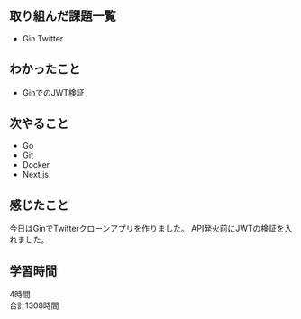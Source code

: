 ## 取り組んだ課題一覧
- Gin Twitter

## わかったこと
- GinでのJWT検証

## 次やること
- Go
- Git
- Docker
- Next.js

## 感じたこと
今日はGinでTwitterクローンアプリを作りました。
API発火前にJWTの検証を入れました。

## 学習時間
4時間<br />
合計1308時間

